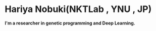 # Hariya Nobuki(NKTLab , YNU , JP)

**I'm a researcher in genetic programming and Deep Learning.**


